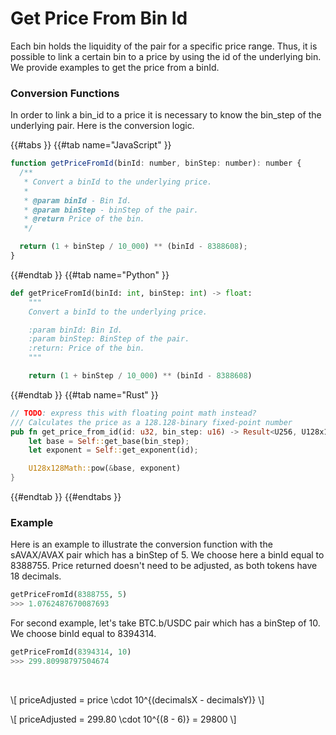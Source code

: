 # Get Price From Bin Id

Each bin holds the liquidity of the pair for a specific price range. Thus, it is possible to link a certain bin to a price by using the id of the underlying bin. We provide examples to get the price from a binId.

### Conversion Functions

In order to link a bin_id to a price it is necessary to know the bin_step of the underlying pair. Here is the conversion logic.

{{#tabs }}
{{#tab name="JavaScript" }}

```js
function getPriceFromId(binId: number, binStep: number): number {
  /**
   * Convert a binId to the underlying price.
   *
   * @param binId - Bin Id.
   * @param binStep - binStep of the pair.
   * @return Price of the bin.
   */

  return (1 + binStep / 10_000) ** (binId - 8388608);
}
```

{{#endtab }}
{{#tab name="Python" }}

```py
def getPriceFromId(binId: int, binStep: int) -> float:
    """
    Convert a binId to the underlying price.

    :param binId: Bin Id.
    :param binStep: BinStep of the pair.
    :return: Price of the bin.
    """

    return (1 + binStep / 10_000) ** (binId - 8388608)
```

{{#endtab }}
{{#tab name="Rust" }}

```rust
// TODO: express this with floating point math instead?
/// Calculates the price as a 128.128-binary fixed-point number
pub fn get_price_from_id(id: u32, bin_step: u16) -> Result<U256, U128x128MathError> {
    let base = Self::get_base(bin_step);
    let exponent = Self::get_exponent(id);

    U128x128Math::pow(&base, exponent)
}
```

{{#endtab }}
{{#endtabs }}

### Example

Here is an example to illustrate the conversion function with the sAVAX/AVAX pair which has a binStep of 5. We choose here a binId equal to 8388755. Price returned doesn't need to be adjusted, as both tokens have 18 decimals.

```py
getPriceFromId(8388755, 5)
>>> 1.0762487670087693
```

For second example, let's take BTC.b/USDC pair which has a binStep of 10. We choose binId equal to 8394314.

```py
getPriceFromId(8394314, 10)
>>> 299.80998797504674
```

<br>

\\[ priceAdjusted = price \cdot 10^{(decimalsX - decimalsY)} \\]

\\[ priceAdjusted = 299.80 \cdot 10^{(8 - 6)} = 29800 \\]
